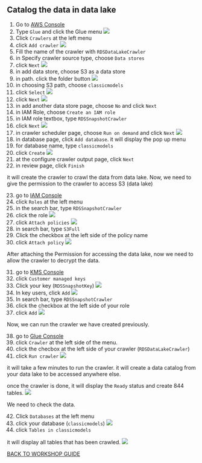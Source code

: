 ## Catalog the data in data lake

1. Go to [AWS Console](https://console.aws.amazon.com/console/home?region=us-east-1#)
2. Type `Glue` and click the Glue menu
    ![](../../images/DLAndDWH/DataCatalog/2.png)
3. Click `Crawlers` at the left menu
4. click `Add crawler`
    ![](../../images/DLAndDWH/DataCatalog/4.png)
5. Fill the name of the crawler with `RDSDataLakeCrawler`
6. in Specify crawler source type, choose `Data stores`
7. click `Next`
    ![](../../images/DLAndDWH/DataCatalog/7.png)
8. in add data store, choose S3 as a data store
9. in path. click the folder button
    ![](../../images/DLAndDWH/DataCatalog/9.png)
10. in choosing S3 path, choose `classicmodels`
11. click `Select`
    ![](../../images/DLAndDWH/DataCatalog/11.png)
12. click `Next`
    ![](../../images/DLAndDWH/DataCatalog/12.png)
13. in add another data store page, choose `No` and click `Next`
14. in IAM Role, choose `Create an IAM role`
15. in IAM role textbox, type `RDSSnapshotCrawler`
16. click `Next`
    ![](../../images/DLAndDWH/DataCatalog/16.png)
17. in crawler scheduler page, choose `Run on demand` and click `Next`
    ![](../../images/DLAndDWH/DataCatalog/17.png)
18. in database page, click `Add database`. it will display the pop up menu
19. for database name, type `classicmodels`
20. click `Create`
    ![](../../images/DLAndDWH/DataCatalog/20.png)
21. at the configure crawler output page, click `Next`
22. in review page, click `Finish`

it will create the crawler to crawl the data from data lake. Now, we need to give the permission to the crawler to access S3 (data lake)

23. go to [IAM Console](https://console.aws.amazon.com/iam/home?region=us-east-1#/home)
24. click `Roles` at the left menu
25. in the search bar, type `RDSSnapshotCrawler`
26. click the role
    ![](../../images/DLAndDWH/DataCatalog/26.png)
27. click `Attach policies`
    ![](../../images/DLAndDWH/DataCatalog/27.png)
28. in search bar, type `S3Full`
29. Click the checkbox at the left side of the policy name
30. click `Attach policy`
    ![](../../images/DLAndDWH/DataCatalog/30.png)

After attaching the Permission for accessing the data lake, now we need to allow the crawler to decrypt the data.

31. go to [KMS Console](https://console.aws.amazon.com/kms/home?region=us-east-1#/kms/home)
32. click `Customer managed keys`
33. Click your key (`RDSSnapshotKey`)
    ![](../../images/DLAndDWH/DataCatalog/33.png)
34. In key users, click `Add`
    ![](../../images/DLAndDWH/DataCatalog/34.png)
35. In search bar, type `RDSSnapshotCrawler`
36. click the checkbox at the left side of your role
37. click `Add`
    ![](../../images/DLAndDWH/DataCatalog/37.png)

Now, we can run the crawler we have created previously.

38. go to [Glue Console](https://console.aws.amazon.com/glue/home?region=us-east-1)
39. click `Crawler` at the left side of the menu.
40. click the checbox at the left side of your crawler (`RDSDataLakeCrawler`)
41. click `Run crawler`
    ![](../../images/DLAndDWH/DataCatalog/41.png)

it will take a few minutes to run the crawler. it will create a data catalog from your data lake to be accessed anywhere else.

once the crawler is done, it will display the `Ready` status and create 844 tables.
    ![](../../images/DLAndDWH/DataCatalog/41-2.png)

We need to check the data.

42. Click `Databases` at the left menu
43. click your database (`classicmodels`)
    ![](../../images/DLAndDWH/DataCatalog/43.png)
44. click `Tables in classicmodels`

it will display all tables that has been crawled.
    ![](../../images/DLAndDWH/DataCatalog/44.png)

[BACK TO WORKSHOP GUIDE](../../README.md)